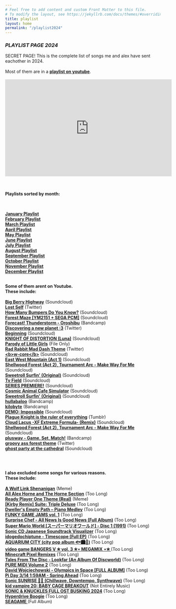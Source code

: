 ```yaml
---
# Feel free to add content and custom Front Matter to this file.
# To modify the layout, see https://jekyllrb.com/docs/themes/#overriding-theme-defaults
title: playlist
layout: home
permalink: "/playlist2024"
---
```





### *PLAYLIST PAGE 2024*




<div class="changelater">
     SECRET PAGE! This is the complete list of songs me and alex have sent eachother in 2024.
      <br><br>
      Most of them are in a <a href="https://youtube.com/playlist?list=PLAKmuGFhUrBW4XiebFuilFhJXvuqStYJx&si=MyeLf709VbC3HxC7"><b>playlist on youtube</b><a></a>.
      <br><br>
<div class="photo">
<div class="img"><iframe width="540" height="315" src="https://www.youtube.com/embed/videoseries?si=huf-drybA6ZeAZHG&amp;list=PLAKmuGFhUrBW4XiebFuilFhJXvuqStYJx" title="YouTube video player" frameborder="0" allow="accelerometer; autoplay; clipboard-write; encrypted-media; gyroscope; picture-in-picture; web-share" allowfullscreen></iframe>
  </div>
     
  </div>
      <br><br>

 <b>Playlists sorted by month:</b>

<br>
<br> <a href="https://www.youtube.com/playlist?list=PLAKmuGFhUrBULDIpt1cfx8qeMNO0Wq53Y"><b>January Playlist</b><a></a> 
<br> <a href="https://www.youtube.com/playlist?list=PLAKmuGFhUrBVngmO_ByAxxoPo_BBWwBLN"><b>February Playlist</b><a></a> 
<br> <a href="https://www.youtube.com/playlist?list=PLAKmuGFhUrBWKrLDRcxsV13SxIFrhBdeJ"><b>March Playlist</b><a></a> 
<br> <a href="https://www.youtube.com/playlist?list=PLAKmuGFhUrBWxNmZkzSVQZmBZpHRGrrki"><b>April Playlist</b><a></a> 
<br> <a href="https://www.youtube.com/playlist?list=PLAKmuGFhUrBUEDDGyPUid7aDJ17N5H-Kq"><b>May Playlist</b><a></a> 
<br> <a href="https://www.youtube.com/playlist?list=PLAKmuGFhUrBXlGEi7D3UsQAuN95t6qggq"><b>June Playlist</b><a></a> 
<br> <a href="https://www.youtube.com/playlist?list=PLAKmuGFhUrBVU1XPbeXeFy5dEuNhCXOjF"><b>July Playlist</b><a></a> 
<br> <a href="https://www.youtube.com/playlist?list=PLAKmuGFhUrBUeNYV4fm9b9HaZKJ99qHUC"><b>August Playlist</b><a></a> 
<br> <a href="https://youtube.com/playlist?list=PLAKmuGFhUrBXu0egf6mYhOxjk9pJSXQ6x&si=wfIIasHd7E8RDDS7"><b>September Playlist</b><a></a>
<br> <a href="https://www.youtube.com/playlist?list=PLAKmuGFhUrBX_mSxXuJiWUrCtAObRMm-i"><b>October Playlist</b><a></a>
<br> <a href="https://youtube.com/playlist?list=PLAKmuGFhUrBUDXaQ5jbYkyO3jLekS1e8Y&si=aJJhaGaJzO4KLx8t"><b>November Playlist</b><a></a>
<br> <a href="https://www.youtube.com/playlist?list=PLAKmuGFhUrBWZDkxs7-UGb4CjNOK19RPH"><b>December Playlist</b><a></a>
<br>
<br>
      
<b>Some of them arent on Youtube. <br>These include:</b>
      <br>
<br> <a href="https://soundcloud.com/me-and-my-kidney/big-berry-highway"><b>Big Berry Highway</b><a></a> (Soundcloud)
      <br> <a href="https://twitter.com/_redngreen_/status/1742623042814054907"><b>Lost Self</b><a></a> (Twitter)
<br> <a href="https://soundcloud.com/dr-fansong-thing/sets/how-many-bumpers-do-you-know?si=370e48a4db754241af63f4ca5d08a0fd&utm_source=clipboard&utm_medium=text&utm_campaign=social_sharing"><b>How Many Bumpers Do You Know?</b><a></a> (Soundcloud)
<br> <a href="https://soundcloud.com/fm_am4n/forest-maze-ym2151-sega-pcm"><b>Forest Maze [YM2151 + SEGA PCM]</b><a></a> (Soundcloud)
      <br> <a href="https://oroshibu.bandcamp.com/track/forecast-thunderstorm-oroshibu"><b>Forecast! Thunderstorm - Oroshibu</b><a></a> (Bandcamp)
      <br> <a href="https://twitter.com/ViktorKraus2/status/1783158096786833714"><b>Discovering a new planet :3</b><a></a> (Twitter)
      <br> <a href="https://soundcloud.com/cheltarune/beginning?si=0af2cf26a82545f4a44e4ba3343ac55c&utm_source=clipboard&utm_medium=text&utm_campaign=social_sharing"><b>Beginning</b><a></a> (Soundcloud)
      <br> <a href="https://soundcloud.com/saurdino420/knight-of-distortion-luna"><b>KNIGHT OF DISTORTION (Luna)</b><a></a> (Soundcloud)
      <br> <a href="https://cdn.discordapp.com/attachments/1010947142728290415/1248420225951600660/Little_Squidward.mp4?ex=6683e630&is=668294b0&hm=d1cf60cb36e7be02e6d85acb86a96859b0dc7255a5dcf849f68819b0f43e58ed&"><b>Parody of Little Girls</b><a></a> (File Only)
      <br> <a href="https://x.com/ComposerEvans/status/1707805991088062928"><b>Rad Rabbit Mad Dash Theme</b><a></a> (Twitter)
      <br> <a href="https://soundcloud.com/user-508229127/bw-coreb"><b>&lt;b&gt;w-core&lt;/b&gt;</b><a></a> (Soundcloud)
      <br> <a href="https://soundcloud.com/mason-lieberman-1/4-east-west-mountain-act-1?in=mason-lieberman-1/sets/selections-from-the-ost-of-renaine"><b>East West Mountain (Act 1)</b><a></a> (Soundcloud)
      <br> <a href="https://soundcloud.com/mason-lieberman-1/2-shellwood-forest-act-2?in=mason-lieberman-1/sets/selections-from-the-ost-of-renaine"><b>
Shellwood Forest (Act 2), Tournament Arc - Make Way For Me </b><a></a> (Soundcloud)
      <br> <a href="https://soundcloud.com/v0xphi/sweetroll-surfin-original"><b>Sweetroll Surfin' (Original)</b><a></a> (Soundcloud)
      <br> <a href="https://soundcloud.com/etaoinshrdlu1997/tv-field?si=de6c37891cf04807adef4395c254c170&utm_source=clipboard&utm_medium=text&utm_campaign=social_sharing"><b>Tv Field</b><a></a> (Soundcloud)
      <br> <a href="https://soundcloud.com/deltarune-d-d/series-premiere?si=c55a0a67b6224e21a9644eb020afb67e&utm_source=clipboard&utm_medium=text&utm_campaign=social_sharing"><b>SERIES PREMIERE!</b><a></a> (Soundcloud)
      <br> <a href="https://soundcloud.com/cubenoy22/cosmic-animal-cafe-simulator"><b>Cosmic Animal Cafe Simulator</b><a></a> (Soundcloud)
      <br> <a href="https://soundcloud.com/v0xphi/sweetroll-surfin-original"><b>Sweetroll Surfin' (Original)</b><a></a> (Soundcloud)
      <br> <a href="https://mistajub.bandcamp.com/track/hullabaloo"><b>hullabaloo</b><a></a> (Bandcamp)
      <br> <a href="https://mistajub.bandcamp.com/track/kilobyte"><b>kilobyte</b><a></a> (Bandcamp)
      <br> <a href="https://soundcloud.com/user-796063187/demo-impossible"><b>DEMO: Impossible</b><a></a> (Soundcloud)
      <br> <a href="https://www.tumblr.com/googieplague/764816598895935488/plague-knight-is-the-ruler-of-everything?source=share"><b>Plague Knight is the ruler of everything</b><a></a> (Tumblr)
      <br> <a href="https://soundcloud.com/kirbcicle/cloud-lacus-xf-extreme-formula-remix?si=c2484e96a9db4a2684654e409e482968&utm_source=clipboard&utm_medium=text&utm_campaign=social_sharing"><b>Cloud Lacus -XF Extreme Formula- (Remix)</b><a></a> (Soundcloud)
      <br> <a href="https://soundcloud.com/mason-lieberman-1/2-shellwood-forest-act-2?in=mason-lieberman-1/sets/selections-from-the-ost-of-renaine"><b>
Shellwood Forest (Act 2), Tournament Arc - Make Way For Me </b><a></a> (Soundcloud)
      <br> <a href="https://radicaldreamland.bandcamp.com/track/game-set-match"><b>pluswav - Game, Set, Match!</b><a></a> (Bandcamp)
      <br> <a href="https://x.com/stivisromhacks2/status/1864340774093042150"><b>groovy ass forest theme</b><a></a> (Twitter)
      <br> <a href="https://soundcloud.com/michaelokon/ghost-party-at-the-cathedral"><b>ghost party at the cathedral</b><a></a> (Soundcloud)


<br><br> 
 
  <b>I also excluded some songs for various reasons. <br>
  These include: <br></b>
  <br> <a href="https://www.youtube.com/watch?v=G4IYRn-g8j0"><b>A Wolf Link Shenanigan</b><a></a> (Meme)
  <br> <a href="https://www.youtube.com/watch?app=desktop&v=zpZllyRBYw8&t"><b>All Alex Horne and The Horne Section</b><a></a> (Too Long)
  <br> <a href="https://www.tumblr.com/bigsphinxofquartz/171615097826/source"><b>Ready Player One Theme (Real)</b><a></a> (Meme)
  <br> <a href="https://www.youtube.com/watch?v=cX3rfLOa6mg"><b>[Kirby Remix] Suite: Triple Deluxe</b><a></a> (Too Long)
  <br> <a href="https://www.youtube.com/watch?v=1Dv84tENDc8"><b>Dweller's Empty Path – Piano Medley</b><a></a> (Too Long)
      <br> <a href="https://www.youtube.com/watch?v=NpOxjlDoszQ"><b>FUNKY GAME JAMS vol. 1</b><a></a> (Too Long)
  <br> <a href="https://www.youtube.com/watch?v=e6tQoKMNN9Y"><b>Surprise Chef - All News Is Good News (Full Album)</b><a></a> (Too Long)
  <br> <a href="https://www.youtube.com/watch?v=eroez0oUonA&t"><b>Super Mario World [スーパーマリオワールド] - Disc 1 (1991)</b><a></a> (Too Long)
  <br> <a href="https://www.youtube.com/watch?v=3i685OvEaGE"><b>Sonic CD Japanese Soundtrack Visualizer</b><a></a> (Too Long)
  <br> <a href="https://www.youtube.com/watch?v=fKGrMu-A0Go"><b>idogedochiptune - Timescope (Full EP)</b><a></a> (Too Long)
  <br> <a href="https://www.youtube.com/watch?v=1276X7Q-vCA"><b>AQUARIUM CITY (city pop album 🐟🏙️🎸)</b><a></a> (Too Long)
  <br> <a href="https://www.youtube.com/watch?v=yRKAcYptAvk"><b>video game BANGERS V ✮ vol. 3 ✮⋆ MEGAMIX ⋆✮ </b><a></a> (Too Long)
  <br> <a href="https://www.youtube.com/watch?v=Jj74tRQuC9w"><b>Minecraft Pixel Remixes</b><a></a> (Too Long)
  <br> <a href="hhttps://www.youtube.com/watch?v=K1s5ZiugiZM&list=PLxQAFogMh4GW37VdcIqJua4O_qIk5gJwY&index=5"><b>Tales From The Disc - Lookfar (An Album Of Discworld)</b><a></a> (Too Long)
  <br> <a href="https://tbkgao.bandcamp.com/album/pure-midi-volume-2"><b>PURE MIDI Volume 2</b><a></a> (Too Long)
  <br> <a href="https://www.youtube.com/watch?v=6uNkTqNSulY&t=129s"><b>David Wojciechowski - Olympics in Space [FULL ALBUM]</b><a></a> (Too Long)
  <br> <a href="https://www.youtube.com/watch?app=desktop&v=AHrth9lOfzo&t=17s"><b>Pi Day 3/14 1:59AM - Spring Ahead</b><a></a> (Too Long)
  <br> <a href="https://www.youtube.com/watch?v=EufwZ_DdDDw&t=954s"><b>Sonic SUNRISE 🌺🌴 (Chillwave, Downtempo, Synthwave)</b><a></a> (Too Long)
  <br> <a href="https://www.youtube.com/watch?v=LEM6fgNu5zA&list=TLPQMTcxMjIwMjTUxpWG5W8zcA"><b>kid vampire 20: BABY CAGE BREAKOUT</b><a></a> (Not Entirely Music)
  <br> <a href="https://www.youtube.com/watch?v=dPwneh-fr9A"><b>SONIC & KNUCKLES FULL OST BUSKING 2024</b><a></a> (Too Long)
  <br> <a href="https://www.youtube.com/watch?v=pbTO0w-fWKE&t=1344s"><b>Hyperdrive Boogie</b><a></a> (Too Long)
  <br> <a href="https://matthewseiji.bandcamp.com/album/seagame"><b>SEAGAME </b><a></a> (Full Album)



  <br> <br><br>

